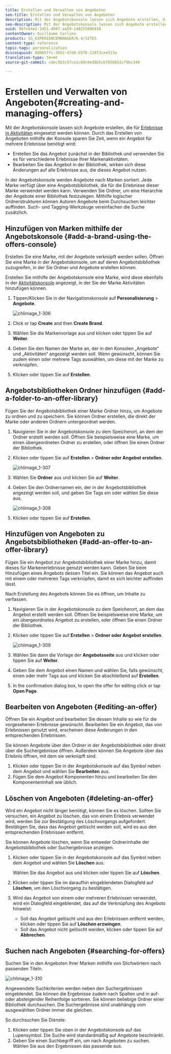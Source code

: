 ```yaml
---
title: Erstellen und Verwalten von Angeboten
seo-title: Erstellen und Verwalten von Angeboten
description: Mit der Angebotskonsole lassen sich Angebote erstellen, die für Erlebnisse in Aktivitäten eingesetzt werden können.
seo-description: Mit der Angebotskonsole lassen sich Angebote erstellen, die für Erlebnisse in Aktivitäten eingesetzt werden können.
uuid: 0b7c64e2-1451-4947-aa59-1d8255806910
contentOwner: Guillaume Carlino
products: SG_EXPERIENCEMANAGER/6.4/SITES
content-type: reference
topic-tags: personalization
discoiquuid: 889b5ffc-3652-47d8-b576-128f3cee513a
translation-type: tm+mt
source-git-commit: cdec5b3c57ce1c80c0ed6b5cb7650b52cf9bc340

---
```



# Erstellen und Verwalten von Angeboten{#creating-and-managing-offers}

Mit der Angebotskonsole lassen sich Angebote erstellen, die für [Erlebnisse in Aktivitäten](/help/sites-authoring/content-targeting-touch.md) eingesetzt werden können. Durch das Erstellen von Angeboten mithilfe der Konsole sparen Sie Zeit, wenn ein Angebot für mehrere Erlebnisse benötigt wird:

* Erstellen Sie das Angebot zunächst in der Bibliothek und verwenden Sie es für verschiedene Erlebnisse Ihrer Markenaktivitäten.
* Bearbeiten Sie das Angebot in der Bibliothek, wirken sich diese Änderungen auf alle Erlebnisse aus, die dieses Angebot nutzen.

In der Angebotskonsole werden Angebote nach Marken sortiert. Jede Marke verfügt über eine Angebotsbibliothek, die für die Erlebnisse dieser Marke verwendet werden kann. Verwenden Sie Ordner, um eine Hierarchie der Angebote einer Bibliothek festzulegen. Mithilfe logischer Ordnerstrukturen können Autoren Angebote beim Durchsuchen leichter auffinden. Such- und Tagging-Werkzeuge vereinfachen die Suche zusätzlich.

## Hinzufügen von Marken mithilfe der Angebotskonsole {#add-a-brand-using-the-offers-console}

Erstellen Sie eine Marke, mit der Angebote verknüpft werden sollen. Öffnen Sie eine Marke in der Angebotskonsole, um auf deren Angebotsbibliothek zuzugreifen, in der Sie Ordner und Angebote erstellen können.

Erstellen Sie mithilfe der Angebotskonsole eine Marke, wird diese ebenfalls in der [Aktivitätskonsole](/help/sites-authoring/activitylib.md) angezeigt, in der Sie der Marke Aktivitäten hinzufügen können.

1. Tippen/Klicken Sie in der Navigationskonsole auf **Personalisierung** > **Angebote**.

   ![chlimage_1-306](assets/chlimage_1-306.png)

1. Click or tap **Create** and then **Create Brand**.
1. Wählen Sie die Markenvorlage aus und klicken oder tippen Sie auf **Weiter**.
1. Geben Sie den Namen der Marke an, der in den Konsolen „Angebote“ und „Aktivitäten“ angezeigt werden soll. Wenn gewünscht, können Sie zudem einen oder mehrere Tags auswählen, um diese mit der Marke zu verknüpfen.
1. Klicken oder tippen Sie auf **Erstellen**.

## Angebotsbibliotheken Ordner hinzufügen {#add-a-folder-to-an-offer-library}

Fügen Sie der Angebotsbibliothek einer Marke Ordner hinzu, um Angebote zu ordnen und zu speichern. Sie können Ordner erstellen, die direkt der Marke oder anderen Ordnern untergeordnet werden.

1. Navigieren Sie in der Angebotskonsole zu dem Speicherort, an dem der Ordner erstellt werden soll. Öffnen Sie beispielsweise eine Marke, um einen übergeordneten Ordner zu erstellen, oder öffnen Sie einen Ordner der Bibliothek.
1. Klicken oder tippen Sie auf **Erstellen** > **Ordner oder Angebot erstellen**.

   ![chlimage_1-307](assets/chlimage_1-307.png)

1. Wählen Sie **Ordner** aus und klicken Sie auf **Weiter**.
1. Geben Sie den Ordnernamen ein, der in der Angebotsbibliothek angezeigt werden soll, und geben Sie Tags ein oder wählen Sie diese aus.

   ![chlimage_1-308](assets/chlimage_1-308.png)

1. Klicken oder tippen Sie auf **Erstellen**.

## Hinzufügen von Angeboten zu Angebotsbibliotheken {#add-an-offer-to-an-offer-library}

Fügen Sie ein Angebot zur Angebotsbibliothek einer Marke hinzu, damit dieses für Markenerlebnisse genutzt werden kann. Geben Sie beim Hinzufügen eines Angebots dessen Titel ein. Sie können das Angebot auch mit einem oder mehreren Tags verknüpfen, damit es sich leichter auffinden lässt.

Nach Erstellung des Angebots können Sie es öffnen, um Inhalte zu verfassen.

1. Navigieren Sie in der Angebotskonsole zu dem Speicherort, an dem das Angebot erstellt werden soll. Öffnen Sie beispielsweise eine Marke, um ein übergeordnetes Angebot zu erstellen, oder öffnen Sie einen Ordner der Bibliothek.
1. Klicken oder tippen Sie auf **Erstellen** > **Ordner oder Angebot erstellen**.

   ![chlimage_1-309](assets/chlimage_1-309.png)

1. Wählen Sie dann die Vorlage der **Angebotsseite** aus und klicken oder tippen Sie auf **Weiter**.
1. Geben Sie dem Angebot einen Namen und wählen Sie, falls gewünscht, einen oder mehr Tags aus und klicken Sie abschließend auf **Erstellen**.
1. In the confirmation dialog box, to open the offer for editing click or tap **Open Page**.

## Bearbeiten von Angeboten {#editing-an-offer}

Öffnen Sie ein Angebot und bearbeiten Sie dessen Inhalte so wie für die vorgesehenen Erlebnisse gewünscht. Bearbeiten Sie ein Angebot, das von Erlebnissen genutzt wird, erscheinen diese Änderungen in den entsprechenden Erlebnissen.

Sie können Angebote über den Ordner in der Angebotsbibliothek oder direkt über die Suchergebnisse öffnen. Außerdem können Sie Angebote über das Erlebnis öffnen, mit dem sie verknüpft sind.

1. Klicken oder tippen Sie in der Angebotskonsole auf das Symbol neben dem Angebot und wählen Sie **Bearbeiten** aus.
1. Fügen Sie dem Angebot Komponenten hinzu und bearbeiten Sie den Komponenteninhalt wie üblich.

## Löschen von Angeboten {#deleting-an-offer}

Wird ein Angebot nicht länger benötigt, können Sie es löschen. Sollten Sie versuchen, ein Angebot zu löschen, das von einem Erlebnis verwendet wird, werden Sie zur Bestätigung des Löschvorgangs aufgefordert. Bestätigen Sie, dass das Angebot gelöscht werden soll, wird es aus den entsprechenden Erlebnissen entfernt.

Sie können Angebote löschen, wenn Sie entweder Ordnerinhalte der Angebotsbibliothek oder Suchergebnisse anzeigen.

1. Klicken oder tippen Sie in der Angebotskonsole auf das Symbol neben dem Angebot und wählen Sie **Löschen** aus.

   Wählen Sie das Angebot aus und klicken oder tippen Sie auf **Löschen**.

1. Klicken oder tippen Sie im daraufhin eingeblendeten Dialogfeld auf **Löschen**, um den Löschvorgang zu bestätigen.
1. Wird das Angebot von einem oder mehreren Erlebnissen verwendet, wird ein Dialogfeld eingeblendet, das auf die Verknüpfung des Angebots hinweist:

   * Soll das Angebot gelöscht und aus den Erlebnissen entfernt werden, klicken oder tippen Sie auf **Löschen erzwingen**.
   * Soll das Angebot nicht gelöscht werden, klicken oder tippen Sie auf **Abbrechen**.

## Suchen nach Angeboten {#searching-for-offers}

Suchen Sie in den Angeboten Ihrer Marken mithilfe von Stichwörtern nach passenden Titeln.

![chlimage_1-310](assets/chlimage_1-310.png)

Angewendete Suchkriterien werden neben den Suchergebnissen eingeblendet. Sie können die Ergebnisse zudem nach Spalten und in auf- oder absteigender Reihenfolge sortieren. Sie können beliebige Ordner einer Bibliothek durchsuchen. Die Suchergebnisse sind unabhängig vom ausgewählten Ordner immer die gleichen.

So durchsuchen Sie Dienste:

1. Klicken oder tippen Sie oben in der Angebotskonsole auf das Lupensymbol. Die Suche wird standardmäßig auf Angebote beschränkt.
1. Geben Sie einen Suchbegriff ein, um nach Angeboten zu suchen. Wählen Sie aus den Ergebnissen das passende aus.

